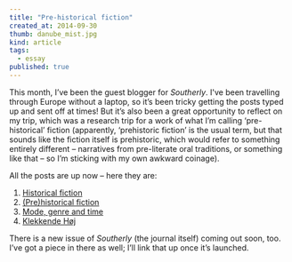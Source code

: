 ```yaml
---
title: "Pre-historical fiction"
created_at: 2014-09-30
thumb: danube_mist.jpg
kind: article
tags: 
  - essay
published: true
---
```


This month, I’ve been the guest blogger for _Southerly_. I've been travelling through Europe without a laptop, so it’s been tricky getting the posts typed up and sent off at times! But it’s also been a great opportunity to reflect on my trip, which was a research trip for a work of what I’m calling ‘pre-historical’ fiction (apparently, ‘prehistoric fiction’ is the usual term, but that sounds like the fiction itself is prehistoric, which would refer to something entirely different – narratives from pre-literate oral traditions, or something like that – so I’m sticking with my own awkward coinage).

All the posts are up now – here they are:

1. [Historical fiction](http://southerlyjournal.com.au/2014/09/06/mostafa-untitled-historical-fiction-part-i/)
1. [(Pre)historical fiction](http://southerlyjournal.com.au/2014/09/17/prehistorical-fiction/)
1. [Mode, genre and time](http://southerlyjournal.com.au/2014/09/25/mode-genre-and-time/)
1. [Klekkende Høj](http://southerlyjournal.com.au/2014/09/30/klekkende-hoj/)

There is a new issue of _Southerly_ (the journal itself) coming out soon, too. I’ve got a piece in there as well; I’ll link that up once it’s launched.
